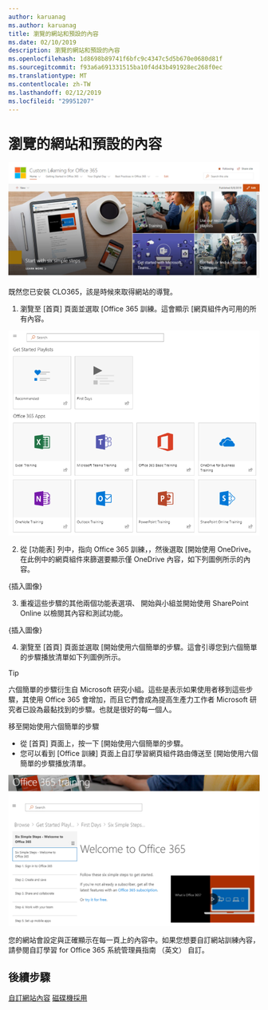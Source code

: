 ```yaml
---
author: karuanag
ms.author: karuanag
title: 瀏覽的網站和預設的內容
ms.date: 02/10/2019
description: 瀏覽的網站和預設的內容
ms.openlocfilehash: 1d8698b89741f6bfc9c4347c5d5b670e0680d81f
ms.sourcegitcommit: f93a6a691331515ba10f4d43b491928ec268f0ec
ms.translationtype: MT
ms.contentlocale: zh-TW
ms.lasthandoff: 02/12/2019
ms.locfileid: "29951207"
---
```

# <a name="browse-the-site-and-default-content"></a>瀏覽的網站和預設的內容

![六個簡單的步驟](media/clo365homepage.png)

既然您已安裝 CLO365，該是時候來取得網站的導覽。 

1. 瀏覽至 [首頁] 頁面並選取 [Office 365 訓練。這會顯示 [網頁組件內可用的所有內容。

![網頁組件](media/webpart.PNG)

2. 從 [功能表] 列中，指向 Office 365 訓練，，然後選取 [開始使用 OneDrive。在此例中的網頁組件來篩選要顯示僅 OneDrive 內容，如下列圖例所示的內容。

{插入圖像}

3. 重複這些步驟的其他兩個功能表選項、 開始與小組並開始使用 SharePoint Online 以檢閱其內容和測試功能。

{插入圖像} 

4. 瀏覽至 [首頁] 頁面並選取 [開始使用六個簡單的步驟。這會引導您到六個簡單的步驟播放清單如下列圖例所示。  

> [!TIP]
> 六個簡單的步驟衍生自 Microsoft 研究小組。這些是表示如果使用者移到這些步驟，其使用 Office 365 會增加，而且它們會成為提高生產力工作者 Microsoft 研究者已設為最黏找到的步驟。也就是很好的每一個人。

移至開始使用六個簡單的步驟
- 從 [首頁] 頁面上，按一下 [開始使用六個簡單的步驟。 
- 您可以看到 [Office 訓練] 頁面上自訂學習網頁組件路由傳送至 [開始使用六個簡單的步驟播放清單。  

![六個步驟播放清單](media/clo365sixsteps.png)

您的網站會設定與正確顯示在每一頁上的內容中。如果您想要自訂網站訓練內容，請參閱自訂學習 for Office 365 系統管理員指南 （英文） 自訂。 

## <a name="next-steps"></a>後續步驟
[自訂網站內容](customization.md)
[磁碟機採用](driveadoption.md) 
